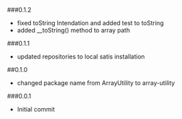 ###0.1.2

 - fixed toString Intendation and added test to toString
 - added __toString() method to array path

###0.1.1

 - updated repositories to local satis installation

##0.1.0

 - changed package name from ArrayUtility to array-utility

###0.0.1

- Initial commit